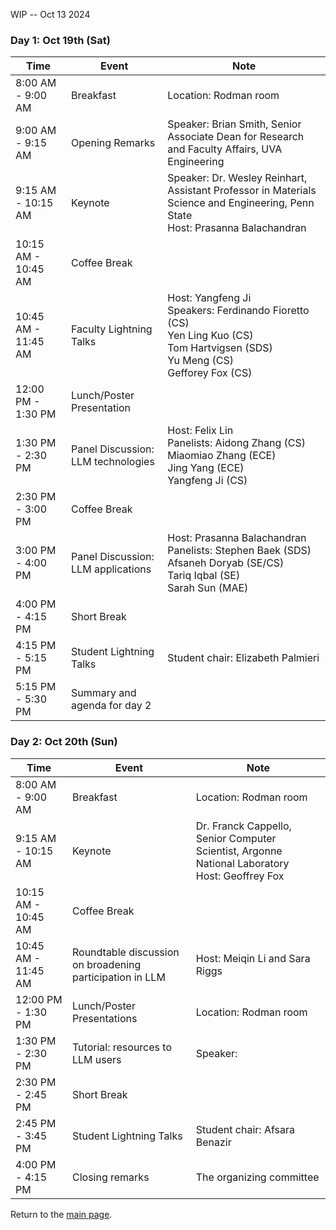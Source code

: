 WIP -- Oct 13 2024


### Day 1: Oct 19th (Sat) 

| Time                | Event                              | Note                                                                                                                                      |
|---------------------|------------------------------------|-------------------------------------------------------------------------------------------------------------------------------------------|
| 8:00 AM - 9:00 AM   | Breakfast                          | Location: Rodman room                                                                                                                     |
| 9:00 AM - 9:15 AM   | Opening Remarks                    | Speaker: Brian Smith, Senior Associate Dean for Research and Faculty Affairs, UVA Engineering                                             |
| 9:15 AM - 10:15 AM  | Keynote                            | Speaker: Dr. Wesley Reinhart, Assistant Professor in Materials Science and Engineering, Penn State <br>Host: Prasanna Balachandran        |
| 10:15 AM - 10:45 AM | Coffee Break                       |                                                                                                                                           |
| 10:45 AM - 11:45 AM | Faculty Lightning Talks            | Host: Yangfeng Ji<br>Speakers: Ferdinando Fioretto (CS)<br>Yen Ling Kuo (CS)<br>Tom Hartvigsen (SDS)<br>Yu Meng (CS)<br>Gefforey Fox (CS) |
| 12:00 PM - 1:30 PM  | Lunch/Poster Presentation          | <!-- Lunch: Rodman room  -->                                                                                                                  |
| 1:30 PM - 2:30 PM   | Panel Discussion: LLM technologies | Host: Felix Lin<br>Panelists: Aidong Zhang (CS)<br>Miaomiao Zhang (ECE)<br>Jing Yang (ECE)<br>Yangfeng Ji (CS)                             |
| 2:30 PM - 3:00 PM   | Coffee Break                       |                                                                                                                                           |
| 3:00 PM - 4:00 PM   | Panel Discussion: LLM applications | Host: Prasanna Balachandran<br>Panelists: Stephen Baek (SDS) <br>Afsaneh Doryab (SE/CS)<br>Tariq Iqbal (SE) <br>Sarah Sun (MAE)           |
| 4:00 PM - 4:15 PM   | Short Break                        |                                                                                                                                           |
| 4:15 PM - 5:15 PM   | Student Lightning Talks            | Student chair: Elizabeth Palmieri                                                                                                         |
| 5:15 PM - 5:30 PM   | Summary and agenda for day 2       |                                                                                                                                           |

### Day 2: Oct 20th (Sun) 

| Time                     | Event                                                   | Note                                                                                                      |
|--------------------------|---------------------------------------------------------|-----------------------------------------------------------------------------------------------------------|
| 8:00 AM - 9:00 AM        | Breakfast                                               | Location: Rodman room                                                                                     |
| 9:15 AM - 10:15 AM       | Keynote                                                 | Dr. Franck Cappello, Senior Computer Scientist, Argonne National Laboratory<br>Host: Geoffrey Fox          |
| 10:15 AM - 10:45 AM      | Coffee Break                                            |                                                                                                           |
| 10:45 AM - 11:45 AM      | Roundtable discussion on broadening participation in LLM | Host: Meiqin Li and Sara Riggs                                                                            |
| 12:00 PM - 1:30 PM       | Lunch/Poster Presentations                               | Location: Rodman room                                                                                     |
| 1:30 PM - 2:30 PM        | Tutorial: resources to LLM users                        | Speaker: <Yangfeng Ji>                                                                                               |
| 2:30 PM - 2:45 PM        | Short Break                                             |                                                                                                           |
| 2:45 PM - 3:45 PM        | Student Lightning Talks                                 | Student chair: Afsara Benazir                                                                                                          |
| 4:00 PM - 4:15 PM        | Closing remarks                                         | The organizing committee                                                                                  |

Return to the [main page](README.md).

